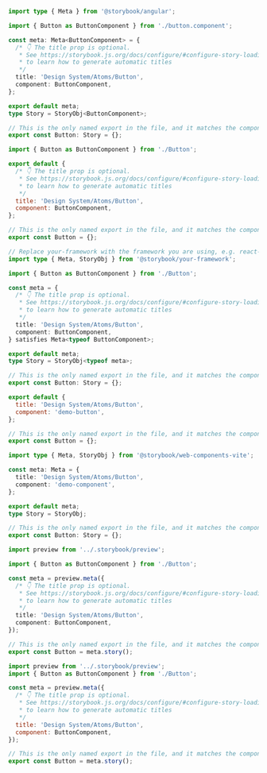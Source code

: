 ```ts filename="Button.stories.ts" renderer="angular" language="ts"
import type { Meta } from '@storybook/angular';

import { Button as ButtonComponent } from './button.component';

const meta: Meta<ButtonComponent> = {
  /* 👇 The title prop is optional.
   * See https://storybook.js.org/docs/configure/#configure-story-loading
   * to learn how to generate automatic titles
   */
  title: 'Design System/Atoms/Button',
  component: ButtonComponent,
};

export default meta;
type Story = StoryObj<ButtonComponent>;

// This is the only named export in the file, and it matches the component name
export const Button: Story = {};
```

```js filename="Button.stories.js|jsx" renderer="common" language="js" tabTitle="CSF 3"
import { Button as ButtonComponent } from './Button';

export default {
  /* 👇 The title prop is optional.
   * See https://storybook.js.org/docs/configure/#configure-story-loading
   * to learn how to generate automatic titles
   */
  title: 'Design System/Atoms/Button',
  component: ButtonComponent,
};

// This is the only named export in the file, and it matches the component name
export const Button = {};
```

```ts filename="Button.stories.ts|tsx" renderer="common" language="ts" tabTitle="CSF 3"
// Replace your-framework with the framework you are using, e.g. react-vite, nextjs, vue3-vite, etc.
import type { Meta, StoryObj } from '@storybook/your-framework';

import { Button as ButtonComponent } from './Button';

const meta = {
  /* 👇 The title prop is optional.
   * See https://storybook.js.org/docs/configure/#configure-story-loading
   * to learn how to generate automatic titles
   */
  title: 'Design System/Atoms/Button',
  component: ButtonComponent,
} satisfies Meta<typeof ButtonComponent>;

export default meta;
type Story = StoryObj<typeof meta>;

// This is the only named export in the file, and it matches the component name
export const Button: Story = {};
```

```js filename="Button.stories.js" renderer="web-components" language="js"
export default {
  title: 'Design System/Atoms/Button',
  component: 'demo-button',
};

// This is the only named export in the file, and it matches the component name
export const Button = {};
```

```ts filename="Button.stories.ts" renderer="web-components" language="ts"
import type { Meta, StoryObj } from '@storybook/web-components-vite';

const meta: Meta = {
  title: 'Design System/Atoms/Button',
  component: 'demo-component',
};

export default meta;
type Story = StoryObj;

// This is the only named export in the file, and it matches the component name
export const Button: Story = {};
```

```ts filename="Button.stories.ts|tsx" renderer="react" language="ts" tabTitle="CSF Next 🧪"
import preview from '../.storybook/preview';

import { Button as ButtonComponent } from './Button';

const meta = preview.meta({
  /* 👇 The title prop is optional.
   * See https://storybook.js.org/docs/configure/#configure-story-loading
   * to learn how to generate automatic titles
   */
  title: 'Design System/Atoms/Button',
  component: ButtonComponent,
});

// This is the only named export in the file, and it matches the component name
export const Button = meta.story();
```

<!-- JS snippets still needed while providing both CSF 3 & Next -->

```js filename="Button.stories.js|jsx" renderer="react" language="js" tabTitle="CSF Next 🧪"
import preview from '../.storybook/preview';
import { Button as ButtonComponent } from './Button';

const meta = preview.meta({
  /* 👇 The title prop is optional.
   * See https://storybook.js.org/docs/configure/#configure-story-loading
   * to learn how to generate automatic titles
   */
  title: 'Design System/Atoms/Button',
  component: ButtonComponent,
});

// This is the only named export in the file, and it matches the component name
export const Button = meta.story();
```
